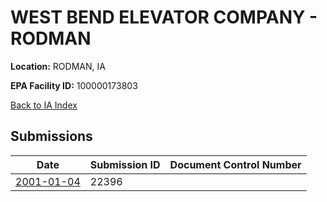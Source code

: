 # WEST BEND ELEVATOR COMPANY - RODMAN

**Location:** RODMAN, IA

**EPA Facility ID:** 100000173803

[Back to IA Index](../../index.md)

## Submissions

| Date | Submission ID | Document Control Number |
|------|--------------|-------------------------|
| [2001-01-04](submissions/22396.md) | 22396 |  |
